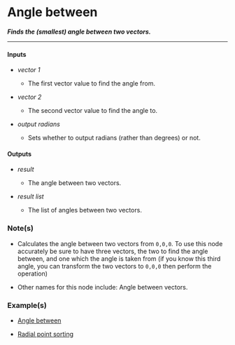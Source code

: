 # Angle between

**_Finds the (smallest) angle between two vectors._**

---


#### Inputs

* _vector 1_

  * The first vector value to find the angle from.

* _vector 2_

  * The second vector value to find the angle to.

* _output radians_

  * Sets whether to output radians (rather than degrees) or not.


#### Outputs

* _result_

  * The angle between two vectors.

* _result list_

  * The list of angles between two vectors.


### Note(s)

* Calculates the angle between two vectors from `0,0,0`. To use this node accurately be sure to have three vectors, the two to find the angle between, and one which the angle is taken from (if you know this third angle, you can transform the two vectors to `0,0,0` then perform the operation)

* Other names for this node include: Angle between vectors.


### Example(s)


* <a href="https://creator.trimble.com/graph?assetURI=whp:514e4ba3-642f-46de-87d9-b85710d2f725&version=latest" target="_blank">Angle between</a>

* <a href="https://creator.trimble.com/graph?assetURI=whp:9ef59923-271d-4f24-b660-5dcb0d2482b6&version=latest" target="_blank">Radial point sorting</a>
